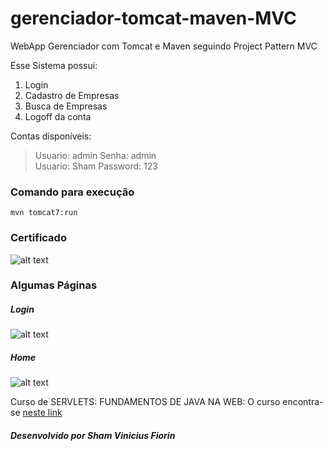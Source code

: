 # gerenciador-tomcat-maven-MVC
WebApp Gerenciador com Tomcat e Maven seguindo Project Pattern MVC  
  
Esse Sistema possui:
1. Login
2. Cadastro de Empresas
3. Busca de Empresas
4. Logoff da conta

Contas disponíveis:
> Usuario: admin Senha: admin  
> Usuario: Sham Password: 123

### Comando para execução  

```mvn tomcat7:run```

### Certificado
![alt text](https://raw.githubusercontent.com/skatesham/gerenciador-tomcat-maven-MVC/master/src/main/webapp/WEB-INF/paginas/static/img/certificado%20servlet%20web.png)

### Algumas Páginas

##### Login
![alt text](https://raw.githubusercontent.com/skatesham/gerenciador-tomcat-maven-MVC/master/src/main/webapp/WEB-INF/paginas/static/img/login.png)

##### Home
![alt text](https://raw.githubusercontent.com/skatesham/gerenciador-tomcat-maven-MVC/master/src/main/webapp/WEB-INF/paginas/static/img/home.png)

Curso de SERVLETS: FUNDAMENTOS DE JAVA NA WEB:
O curso encontra-se [neste link](https://cursos.alura.com.br/course/servlet-3-e-fundamentos-web)

##### Desenvolvido por Sham Vinicius Fiorin
